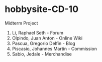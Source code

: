 # hobbysite-CD-10
Midterm Project

1. Li, Raphael Seth - Forum
2. Olpindo, Juan Anton - Online Wiki
3. Pascua, Gregorio Delfin - Blog
4. Piscasio, Johannes Martin - Commission
5. Sabio, Jedale - Merchandise
